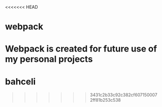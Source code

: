 <<<<<<< HEAD
# webpack
Webpack is created for future use of my personal projects
=======
# bahceli
>>>>>>> 3431c2b33c92c382cf6071500072ff81b253c538
